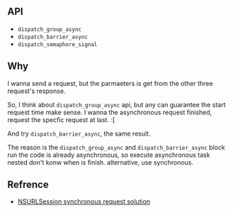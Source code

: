 ## API

- `dispatch_group_async`
- `dispatch_barrier_async`
- `dispatch_semaphore_signal`

## Why

I wanna send a request, but the parmaeters is get from the other three request's response.

So, I think about `dispatch_group_async` api, but any can guarantee the start request time make sense. I wanna the asynchronous request finished, request the specfic request at last. :[

And try `dispatch_barrier_async`, the same result.

The reason is the `dispatch_group_async` and `dispatch_barrier_async` block run the code is already asynchronous, so execute asynchronous task nested don't konw when is finish. alternative, use synchronous.


## Refrence

- [NSURLSession synchronous request solution](http://stackoverflow.com/questions/21198404/nsurlsession-with-nsblockoperation-and-queues)